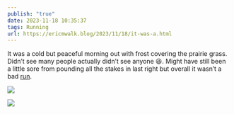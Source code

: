 ```yaml
---
publish: "true"
date: 2023-11-18 10:35:37
tags: Running
url: https://ericmwalk.blog/2023/11/18/it-was-a.html
---
```


It was a cold but peaceful morning out with frost covering the prairie grass. Didn’t see many people actually didn’t see anyone 😆.  Might have still been a little sore from pounding all the stakes in last right but overall it wasn’t a bad [run](https://strava.com/activities/10239898433).

![](https://ericmwalk.blog/uploads/2023/07fc2a44-7653-47a1-b87c-da8dfd99e3d1.jpg)

![](https://ericmwalk.blog/uploads/2023/a95b9926-b2e7-400a-8da1-68afccb78a5d.jpg)